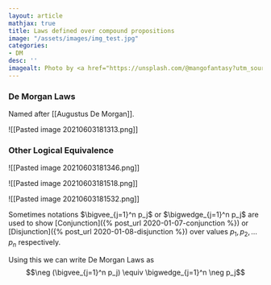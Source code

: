 ```yaml
---
layout: article
mathjax: true
title: Laws defined over compound propositions
image: "/assets/images/img_test.jpg"
categories:
- DM
desc: '' 
imagealt: Photo by <a href="https://unsplash.com/@mangofantasy?utm_source=unsplash&utm_medium=referral&utm_content=creditCopyText">Tim Johnson</a> on <a href="https://unsplash.com/s/photos/logic?utm_source=unsplash&utm_medium=referral&utm_content=creditCopyText">Unsplash</a>
---
```


### De Morgan Laws
Named after [[Augustus De Morgan]].

![[Pasted image 20210603181313.png]]

### Other Logical Equivalence
![[Pasted image 20210603181346.png]]

![[Pasted image 20210603181518.png]]

![[Pasted image 20210603181532.png]]

Sometimes notations $\bigvee_{j=1}^n p_j$ or $\bigwedge_{j=1}^n p_j$ are used to show [Conjunction]({% post_url 2020-01-07-conjunction %}) or [Disjunction]({% post_url 2020-01-08-disjunction %}) over values $p_1, p_2, \dots p_n$ respectively.

Using this we can write De Morgan Laws as
$$\neg (\bigvee_{j=1}^n p_j) \equiv \bigwedge_{j=1}^n \neg p_j$$